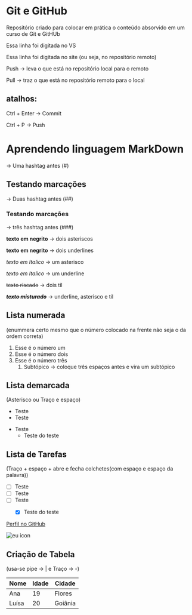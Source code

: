 
# Git e GitHub
 Repositório criado para colocar em prática o conteúdo absorvido em um curso de Git e GitHUb

Essa linha foi digitada no VS

Essa linha foi digitada no site (ou seja, no repositório remoto)

Push -> leva o que está no repositório local para o remoto

Pull -> traz o que está no repositório remoto para o local

## atalhos:
Ctrl + Enter -> Commit

Ctrl + P -> Push


# Aprendendo linguagem MarkDown 
-> Uma hashtag antes (#)

## Testando marcações 
-> Duas hashtag antes (##)

### Testando marcações 
-> três hashtag antes (###)

**texto em negrito** -> dois asteriscos

__texto em negrito__ -> dois underlines


*texto em Italico* -> um asterisco

_texto em Italico_ -> um underline

~~texto riscado~~ -> dois til

~~__*texto misturado*__~~ -> underline, asterisco e til

## Lista numerada
(enummera certo mesmo que o número colocado na frente não seja o da ordem correta)

1. Esse é o número um
1. Esse é o número dois
1. Esse é o número três
   1. Subtópico -> coloque três espaços antes e vira um subtópico


## Lista demarcada
(Asterisco ou Traço e espaço)

* Teste
* Teste
- Teste
   * Teste do teste
 
## Lista de Tarefas
(Traço + espaço + abre e fecha colchetes(com espaço e espaço da palavra))

- [ ] Teste
- [ ] Teste
- [ ] Teste
   - [x] Teste do teste


[Perfil no GitHub](https://github.com/AnaLuisaPS07)

![eu icon](https://github.com/user-attachments/assets/2f0fa0a7-b20a-4252-ae71-a3ce82222db8)

## Criação de Tabela
(usa-se pipe -> | e Traço -> -)

Nome|Idade|Cidade
---|---|---|
Ana|19|Flores
Luísa|20|Goiânia
